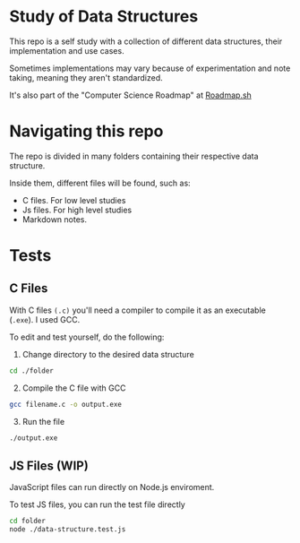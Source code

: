 # Study of Data Structures

This repo is a self study with a collection of different data structures, their implementation and use cases.

Sometimes implementations may vary because of experimentation and note taking, meaning they aren't standardized.

It's also part of the "Computer Science Roadmap" at [Roadmap.sh](https://roadmap.sh/computer-science)

# Navigating this repo

The repo is divided in many folders containing their respective data structure.

Inside them, different files will be found, such as:
- C files. For low level studies
- Js files. For high level studies
- Markdown notes.

# Tests

## C Files

With C files ``(.c)`` you'll need a compiler to compile it as an executable (``.exe``). I used GCC.

To edit and test yourself, do the following:

1. Change directory to the desired data structure

```bash
cd ./folder
```

2. Compile the C file with GCC
```bash
gcc filename.c -o output.exe
```

3. Run the file

```bash
./output.exe
```

## JS Files (WIP)
JavaScript files can run directly on Node.js enviroment.

To test JS files, you can run the test file directly

```bash
cd folder
node ./data-structure.test.js
```